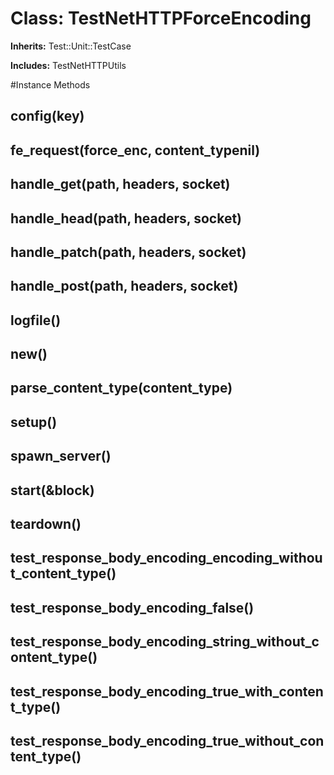 # Class: TestNetHTTPForceEncoding
**Inherits:** Test::Unit::TestCase
    
**Includes:** TestNetHTTPUtils
  




#Instance Methods
## config(key) [](#method-i-config)

## fe_request(force_enc, content_typenil) [](#method-i-fe_request)

## handle_get(path, headers, socket) [](#method-i-handle_get)

## handle_head(path, headers, socket) [](#method-i-handle_head)

## handle_patch(path, headers, socket) [](#method-i-handle_patch)

## handle_post(path, headers, socket) [](#method-i-handle_post)

## logfile() [](#method-i-logfile)

## new() [](#method-i-new)

## parse_content_type(content_type) [](#method-i-parse_content_type)

## setup() [](#method-i-setup)

## spawn_server() [](#method-i-spawn_server)

## start(&block) [](#method-i-start)

## teardown() [](#method-i-teardown)

## test_response_body_encoding_encoding_without_content_type() [](#method-i-test_response_body_encoding_encoding_without_content_type)

## test_response_body_encoding_false() [](#method-i-test_response_body_encoding_false)

## test_response_body_encoding_string_without_content_type() [](#method-i-test_response_body_encoding_string_without_content_type)

## test_response_body_encoding_true_with_content_type() [](#method-i-test_response_body_encoding_true_with_content_type)

## test_response_body_encoding_true_without_content_type() [](#method-i-test_response_body_encoding_true_without_content_type)

